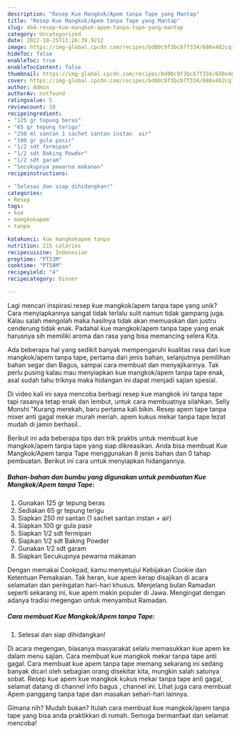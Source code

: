 ```yaml
---
description: "Resep Kue Mangkok/Apem tanpa Tape yang Mantap"
title: "Resep Kue Mangkok/Apem tanpa Tape yang Mantap"
slug: 464-resep-kue-mangkok-apem-tanpa-tape-yang-mantap
category: Uncategorized
date: 2022-10-25T11:26:39.921Z
image: https://img-global.cpcdn.com/recipes/bd00c9f3bcb7f334/680x482cq70/kue-mangkokapem-tanpa-tape-foto-resep-utama.jpg
hideToc: false
enableToc: true
enableTocContent: false
thumbnail: https://img-global.cpcdn.com/recipes/bd00c9f3bcb7f334/680x482cq70/kue-mangkokapem-tanpa-tape-foto-resep-utama.jpg
cover: https://img-global.cpcdn.com/recipes/bd00c9f3bcb7f334/680x482cq70/kue-mangkokapem-tanpa-tape-foto-resep-utama.jpg
author: Admin
authorAv: notfound
ratingvalue: 5
reviewcount: 10
recipeingredient:
- "125 gr tepung beras"
- "65 gr tepung terigu"
- "250 ml santan 1 sachet santan instan  air"
- "100 gr gula pasir"
- "1/2 sdt fermipan"
- "1/2 sdt Baking Powder"
- "1/2 sdt garam"
- "Secukupnya pewarna makanan"
recipeinstructions:

- "Selesai dan siap dihidangkan!"
categories:
- Resep
tags:
- kue
- mangkokapem
- tanpa

katakunci: kue mangkokapem tanpa 
nutrition: 215 calories
recipecuisine: Indonesian
preptime: "PT23M"
cooktime: "PT58M"
recipeyield: "4"
recipecategory: Dinner

---
```





Lagi mencari inspirasi resep kue mangkok/apem tanpa tape yang unik? Cara menyiapkannya sangat tidak terlalu sulit namun tidak gampang juga. Kalau salah mengolah maka hasilnya tidak akan memuaskan dan justru cenderung tidak enak. Padahal kue mangkok/apem tanpa tape yang enak harusnya sih memiliki aroma dan rasa yang bisa memancing selera Kita.





Ada beberapa hal yang sedikit banyak mempengaruhi kualitas rasa dari kue mangkok/apem tanpa tape, pertama dari jenis bahan, selanjutnya pemilihan bahan segar dan Bagus, sampai cara membuat dan menyajikannya. Tak perlu pusing kalau mau menyiapkan kue mangkok/apem tanpa tape enak,      asal sudah tahu triknya maka hidangan ini dapat menjadi sajian spesial.














Di video kali ini saya mencoba berbagi resep kue mangkok ini tanpa tape tapi rasanya tetap enak dan lembut, untuk cara membuatnya silahkan. Selly Monshi &#34;Kurang merekah, baru pertama kali bikin. Resep apem tape tanpa mixer anti gagal mekar murah meriah. apem kukus mekar tanpa tape lezat mudah di jamin berhasil..






Berikut ini ada beberapa tips dan trik praktis untuk membuat kue mangkok/apem tanpa tape yang siap dikreasikan. Anda bisa membuat Kue Mangkok/Apem tanpa Tape menggunakan 8 jenis bahan dan 0 tahap pembuatan. Berikut ini cara untuk menyiapkan hidangannya.

<!--inarticleads1-->

##### Bahan-bahan dan bumbu yang digunakan untuk pembuatan Kue Mangkok/Apem tanpa Tape:

1. Gunakan 125 gr tepung beras
1. Sediakan 65 gr tepung terigu
1. Siapkan 250 ml santan (1 sachet santan instan + air)
1. Siapkan 100 gr gula pasir
1. Siapkan 1/2 sdt fermipan
1. Siapkan 1/2 sdt Baking Powder
1. Gunakan 1/2 sdt garam
1. Siapkan Secukupnya pewarna makanan


Dengan memakai Cookpad, kamu menyetujui Kebijakan Cookie dan Ketentuan Pemakaian. Tak heran, kue apem kerap disajikan di acara selamatan dan peringatan hari-hari khusus. Menjelang bulan Ramadan seperti sekarang ini, kue apem makin populer di Jawa. Mengingat dengan adanya tradisi megengan untuk menyambut Ramadan. 

<!--inarticleads2-->

##### Cara membuat Kue Mangkok/Apem tanpa Tape:


1. Selesai dan siap dihidangkan!

Di acara megengan, biasanya masyarakat selalu memasukkan kue apem ke dalam menu sajian. Cara membuat kue mangkok mekar tanpa tape anti gagal. Cara membuat kue apem tanpa tape memang sekarang ini sedang banyak dicari oleh sebagian orang disekitar kita, mungkin salah satunya sobat. Resep kue apem kue mangkok kukus mekar tanpa tape anti gagal, selamat datang di channel info bagus , channel ini. Lihat juga cara membuat Apem panggang tanpa tape dan masakan sehari-hari lainnya. 

Gimana nih? Mudah bukan? Itulah cara membuat kue mangkok/apem tanpa tape yang bisa anda praktikkan di rumah. Semoga bermanfaat dan selamat mencoba!
